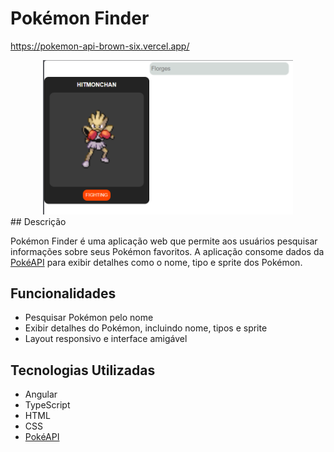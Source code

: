 # Pokémon Finder
https://pokemon-api-brown-six.vercel.app/
<div style="text-align: center;">
  <img src="public/{98ACFE1D-F5CF-4A83-B6AC-80CFB14C9C23}.png" alt="Hitmonchan" width="400">
</div>
## Descrição

Pokémon Finder é uma aplicação web que permite aos usuários pesquisar informações sobre seus Pokémon favoritos. A aplicação consome dados da [PokéAPI](https://pokeapi.co/) para exibir detalhes como o nome, tipo e sprite dos Pokémon.

## Funcionalidades

- Pesquisar Pokémon pelo nome
- Exibir detalhes do Pokémon, incluindo nome, tipos e sprite
- Layout responsivo e interface amigável

## Tecnologias Utilizadas

- Angular
- TypeScript
- HTML
- CSS
- [PokéAPI](https://pokeapi.co/)
